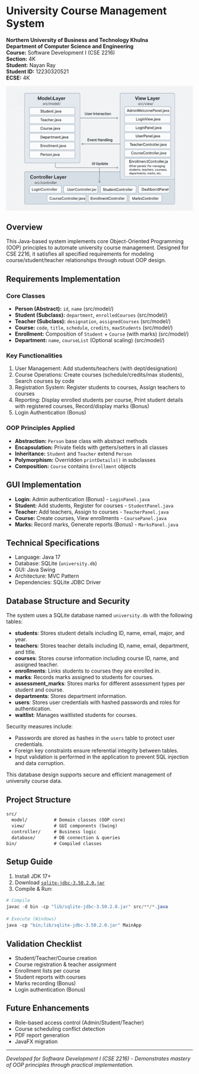 # University Course Management System

**Northern University of Business and Technology Khulna**  
**Department of Computer Science and Engineering**  
**Course:** Software Development I (CSE 2216)  
**Section:** 4K  
**Student:** Nayan Ray  
**Student ID:** 12230320521  
**ECSE:** 4K  

![MVC Diagram](https://github.com/dev-nayanray/Courser-Management/blob/main/mvc.png?raw=true)

## Overview  
This Java-based system implements core Object-Oriented Programming (OOP) principles to automate university course management. Designed for CSE 2216, it satisfies all specified requirements for modeling course/student/teacher relationships through robust OOP design.

## Requirements Implementation  

### Core Classes  
- **Person (Abstract):** `id`, `name` (src/model/)  
- **Student (Subclass):** `department`, `enrolledCourses` (src/model/)  
- **Teacher (Subclass):** `designation`, `assignedCourses` (src/model/)  
- **Course:** `code`, `title`, `schedule`, `credits`, `maxStudents` (src/model/)  
- **Enrollment:** Composition of `Student` + `Course` (with marks) (src/model/)  
- **Department:** `name`, `courseList` (Optional scaling) (src/model/)  

### Key Functionalities  
1. User Management: Add students/teachers (with dept/designation)  
2. Course Operations: Create courses (schedule/credits/max students), Search courses by code  
3. Registration System: Register students to courses, Assign teachers to courses  
4. Reporting: Display enrolled students per course, Print student details with registered courses, Record/display marks (Bonus)  
5. Login Authentication (Bonus)  

### OOP Principles Applied  
- **Abstraction:** `Person` base class with abstract methods  
- **Encapsulation:** Private fields with getters/setters in all classes  
- **Inheritance:** `Student` and `Teacher` extend `Person`  
- **Polymorphism:** Overridden `printDetails()` in subclasses  
- **Composition:** `Course` contains `Enrollment` objects  

## GUI Implementation  
- **Login:** Admin authentication (Bonus) - `LoginPanel.java`  
- **Student:** Add students, Register for courses - `StudentPanel.java`  
- **Teacher:** Add teachers, Assign to courses - `TeacherPanel.java`  
- **Course:** Create courses, View enrollments - `CoursePanel.java`  
- **Marks:** Record marks, Generate reports (Bonus) - `MarksPanel.java`  

## Technical Specifications  
- Language: Java 17  
- Database: SQLite (`university.db`)  
- GUI: Java Swing  
- Architecture: MVC Pattern  
- Dependencies: SQLite JDBC Driver  

## Database Structure and Security

The system uses a SQLite database named `university.db` with the following tables:

- **students**: Stores student details including ID, name, email, major, and year.
- **teachers**: Stores teacher details including ID, name, email, department, and title.
- **courses**: Stores course information including course ID, name, and assigned teacher.
- **enrollments**: Links students to courses they are enrolled in.
- **marks**: Records marks assigned to students for courses.
- **assessment_marks**: Stores marks for different assessment types per student and course.
- **departments**: Stores department information.
- **users**: Stores user credentials with hashed passwords and roles for authentication.
- **waitlist**: Manages waitlisted students for courses.

Security measures include:
- Passwords are stored as hashes in the `users` table to protect user credentials.
- Foreign key constraints ensure referential integrity between tables.
- Input validation is performed in the application to prevent SQL injection and data corruption.

This database design supports secure and efficient management of university course data.

## Project Structure  
```
src/
  model/          # Domain classes (OOP core)  
  view/           # GUI components (Swing)  
  controller/     # Business logic  
  database/       # DB connection & queries  
bin/              # Compiled classes  
```

## Setup Guide  
1. Install JDK 17+  
2. Download [`sqlite-jdbc-3.50.2.0.jar`](https://repo1.maven.org/maven2/org/xerial/sqlite-jdbc/3.50.2.0/)  
3. Compile & Run:  
```powershell
# Compile
javac -d bin -cp "lib/sqlite-jdbc-3.50.2.0.jar" src/**/*.java

# Execute (Windows)
java -cp "bin;lib/sqlite-jdbc-3.50.2.0.jar" MainApp
```

## Validation Checklist  
- Student/Teacher/Course creation  
- Course registration & teacher assignment  
- Enrollment lists per course  
- Student reports with courses  
- Marks recording (Bonus)  
- Login authentication (Bonus)  

## Future Enhancements  
- Role-based access control (Admin/Student/Teacher)  
- Course scheduling conflict detection  
- PDF report generation  
- JavaFX migration  

---

*Developed for Software Development I (CSE 2216) - Demonstrates mastery of OOP principles through practical implementation.*
